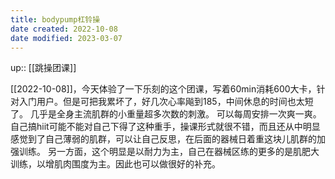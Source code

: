 ```yaml
---
title: bodypump杠铃操
date created: 2022-10-08
date modified: 2023-03-07
---
```


up:: [[跳操团课]]

[[2022-10-08]]，今天体验了一下乐刻的这个团课，写着60min消耗600大卡，针对入门用户。但是可把我累坏了，好几次心率飚到185，中间休息的时间也太短了。
几乎是全身主流肌群的小重量超多次数的刺激。
可以每周安排一次爽一爽。
自己搞hiit可能不能对自己下得了这种重手，操课形式就很不错，而且还从中明显感觉到了自己薄弱的肌群，可以让自己反思，在后面的器械日着重这块儿肌群的加强训练。
另一方面，这个明显是以耐力为主，自己在器械区练的更多的是肌肥大训练，以增肌肉围度为主。因此也可以做很好的补充。
